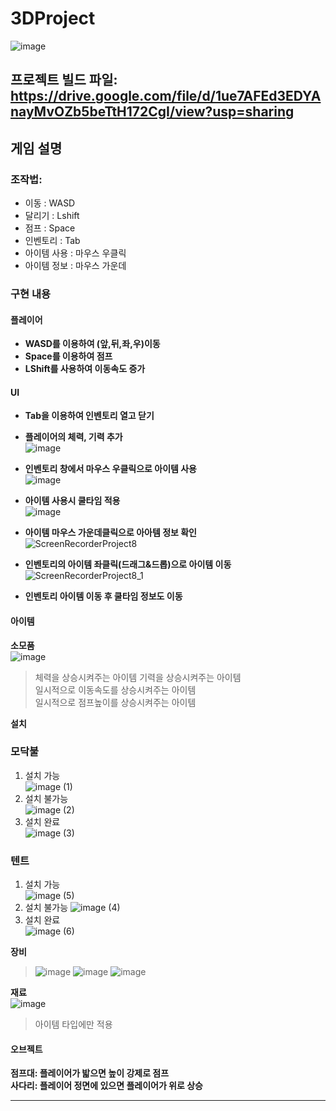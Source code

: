 # 3DProject
![image](https://github.com/ACEDIA2567/3DProject/assets/167046611/20bea5c0-ea4b-4113-be31-07163f9cc876)

## 프로젝트 빌드 파일: https://drive.google.com/file/d/1ue7AFEd3EDYAnayMvOZb5beTtH172CgI/view?usp=sharing

## 게임 설명
### 조작법:
- 이동 : WASD
- 달리기 : Lshift
- 점프 : Space
- 인벤토리 : Tab
- 아이템 사용 : 마우스 우클릭
- 아이템 정보 : 마우스 가운데

### 구현 내용
#### 플레이어
- **WASD를 이용하여 (앞,뒤,좌,우)이동**
- **Space를 이용하여 점프**
- **LShift를 사용하여 이동속도 증가**

#### UI
- **Tab을 이용하여 인벤토리 열고 닫기**
- **플레이어의 체력, 기력 추가**  
![image](https://github.com/ACEDIA2567/3DProject/assets/167046611/6059842e-6991-454c-a296-51d1b3749cfd)  

- **인벤토리 창에서 마우스 우클릭으로 아이템 사용**  
![image](https://github.com/ACEDIA2567/3DProject/assets/167046611/8f7f3535-9bb0-4642-a4c9-a5807f74d4ef)  

- **아이템 사용시 쿨타임 적용**  
![image](https://github.com/ACEDIA2567/3DProject/assets/167046611/d03eae03-6283-452d-9876-d06ffc8ae25c)  

- **아이템 마우스 가운데클릭으로 아아템 정보 확인**  
![ScreenRecorderProject8](https://github.com/ACEDIA2567/3DProject/assets/101154683/295408be-bea4-417e-901a-31c812448c8b)  
  
- **인벤토리의 아이템 좌클릭(드래그&드롭)으로 아이템 이동**  
![ScreenRecorderProject8_1](https://github.com/ACEDIA2567/3DProject/assets/101154683/2f647262-eeea-4ab7-bb49-3df71517a2aa)   

- **인벤토리 아이템 이동 후 쿨타임 정보도 이동**  

#### 아이템
**소모품**  
![image](https://github.com/ACEDIA2567/3DProject/assets/167046611/4b3b8588-3ab3-4363-8510-51a53913fdc8)
> 체력을 상승시켜주는 아이템
> 기력을 상승시켜주는 아이템  
> 일시적으로 이동속도를 상승시켜주는 아이템  
> 일시적으로 점프높이를 상승시켜주는 아이템  

**설치**  
### 모닥불  
1. 설치 가능  
![image (1)](https://github.com/ACEDIA2567/3DProject/assets/101154683/4ca29249-a819-4ff2-9725-e10dda3249ef)     
2. 설치 불가능   
![image (2)](https://github.com/ACEDIA2567/3DProject/assets/101154683/9ca80f35-38ad-4bd6-9268-bf056d96c922)        
3. 설치 완료   
![image (3)](https://github.com/ACEDIA2567/3DProject/assets/101154683/735eac5e-789e-4ddc-99e2-7fcf51a4df9f)    

### 텐트  
1. 설치 가능     
![image (5)](https://github.com/ACEDIA2567/3DProject/assets/101154683/7cf3429d-04ad-4479-8be1-7ee923a5792e)  
2. 설치 불가능
![image (4)](https://github.com/ACEDIA2567/3DProject/assets/101154683/b8532bf6-fae0-4e8b-9c20-5321ec702bf8)   
4. 설치 완료  
![image (6)](https://github.com/ACEDIA2567/3DProject/assets/101154683/baaec324-ed51-4388-964b-85b16f49f05f)  

**장비**
> ![image](https://github.com/ACEDIA2567/3DProject/assets/167046611/e5c31d0a-ff99-4bb9-a582-e426d3fc6468)
> ![image](https://github.com/ACEDIA2567/3DProject/assets/167046611/5eeb1f22-f405-41ed-a5fc-58ca222c63df)
> ![image](https://github.com/ACEDIA2567/3DProject/assets/167046611/14d986d3-51c2-4e6c-8214-b15d018edf80)




**재료**  
![image](https://github.com/ACEDIA2567/3DProject/assets/167046611/37e93c46-c466-4c98-b81f-e69245a0ded0)  
> 아이템 타입에만 적용


#### 오브젝트
**점프대: 플레이어가 밟으면 높이 강제로 점프**  
**사다리: 플레이어 정면에 있으면 플레이어가 위로 상승**

<hr>

